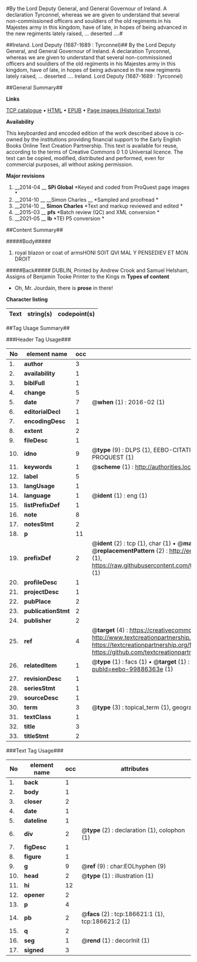 #By the Lord Deputy General, and General Governour of Ireland. A declaration Tyrconnel, whereas we are given to understand that several non-commissioned officers and souldiers of the old regiments in his Majestes army in this kingdom, have of late, in hopes of being advanced in the new regiments lately raised, ... deserted ....#

##Ireland. Lord Deputy (1687-1689 : Tyrconnel)##
By the Lord Deputy General, and General Governour of Ireland. A declaration Tyrconnel, whereas we are given to understand that several non-commissioned officers and souldiers of the old regiments in his Majestes army in this kingdom, have of late, in hopes of being advanced in the new regiments lately raised, ... deserted ....
Ireland. Lord Deputy (1687-1689 : Tyrconnel)

##General Summary##

**Links**

[TCP catalogue](http://www.ota.ox.ac.uk/tcp/)  • 
[HTML](http://tei.it.ox.ac.uk/tcp/Texts-HTML/free/B24/B24674.html)  • 
[EPUB](http://tei.it.ox.ac.uk/tcp/Texts-EPUB/free/B24/B24674.epub) • 
[Page images (Historical Texts)](https://historicaltexts.jisc.ac.uk/eebo-99886363e)

**Availability**

This keyboarded and encoded edition of the work described above is co-owned by the
    institutions providing financial support to the Early English Books Online Text Creation
    Partnership. This text is available for reuse, according to the terms of  Creative Commons 0 1.0 Universal
    licence. The text can be copied, modified, distributed and performed, even for commercial
    purposes, all without asking permission.

**Major revisions**

1. __2014-04 __ __SPi Global__ *Keyed and coded from ProQuest page images *
1. __2014-10 __ __Simon Charles __ *Sampled and proofread *
1. __2014-10 __ __Simon Charles__ *Text and markup reviewed and edited *
1. __2015-03 __ __pfs__ *Batch review (QC) and XML conversion *
1. __2021-05 __ __lb__ *TEI P5 conversion *

##Content Summary##

#####Body#####

1. royal blazon or coat of armsHONI SOIT QVI MAL Y PENSEDIEV ET MON DROIT

#####Back#####
DUBLIN, Printed by Andrew Crook and Samuel Helsham, Assigns of Benjamin Tooke Printer to the Kings m
**Types of content**

  * Oh, Mr. Jourdain, there is **prose** in there!

**Character listing**


|Text|string(s)|codepoint(s)|
|---|---|---|

##Tag Usage Summary##

###Header Tag Usage###

|No|element name|occ|attributes|
|---|---|---|---|
|1.|__author__|3||
|2.|__availability__|1||
|3.|__biblFull__|1||
|4.|__change__|5||
|5.|__date__|7| @__when__ (1) : 2016-02 (1)|
|6.|__editorialDecl__|1||
|7.|__encodingDesc__|1||
|8.|__extent__|2||
|9.|__fileDesc__|1||
|10.|__idno__|9| @__type__ (9) : DLPS (1), EEBO-CITATION (1), VID (1), EEBO-PROQUEST (1), STC (4), PROQUEST (1)|
|11.|__keywords__|1| @__scheme__ (1) : http://authorities.loc.gov/ (1)|
|12.|__label__|5||
|13.|__langUsage__|1||
|14.|__language__|1| @__ident__ (1) : eng (1)|
|15.|__listPrefixDef__|1||
|16.|__note__|8||
|17.|__notesStmt__|2||
|18.|__p__|11||
|19.|__prefixDef__|2| @__ident__ (2) : tcp (1), char (1)  •  @__matchPattern__ (2) : ([0-9\-]+):([0-9IVX]+) (1), (.+) (1)  •  @__replacementPattern__ (2) : http://eebo.chadwyck.com/downloadtiff?vid=$1&page=$2 (1), https://raw.githubusercontent.com/textcreationpartnership/Texts/master/tcpchars.xml#$1 (1)|
|20.|__profileDesc__|1||
|21.|__projectDesc__|1||
|22.|__pubPlace__|2||
|23.|__publicationStmt__|2||
|24.|__publisher__|2||
|25.|__ref__|4| @__target__ (4) : https://creativecommons.org/publicdomain/zero/1.0/ (1), http://www.textcreationpartnership.org/docs/. (1), https://textcreationpartnership.org/faq/#faq05 (1), https://github.com/textcreationpartnership (1)|
|26.|__relatedItem__|1| @__type__ (1) : facs (1)  •  @__target__ (1) : https://data.historicaltexts.jisc.ac.uk/view?pubId=eebo-99886363e (1)|
|27.|__revisionDesc__|1||
|28.|__seriesStmt__|1||
|29.|__sourceDesc__|1||
|30.|__term__|3| @__type__ (3) : topical_term (1), geographic_name (2)|
|31.|__textClass__|1||
|32.|__title__|3||
|33.|__titleStmt__|2||


###Text Tag Usage###

|No|element name|occ|attributes|
|---|---|---|---|
|1.|__back__|1||
|2.|__body__|1||
|3.|__closer__|2||
|4.|__date__|1||
|5.|__dateline__|1||
|6.|__div__|2| @__type__ (2) : declaration (1), colophon (1)|
|7.|__figDesc__|1||
|8.|__figure__|1||
|9.|__g__|9| @__ref__ (9) : char:EOLhyphen (9)|
|10.|__head__|2| @__type__ (1) : illustration (1)|
|11.|__hi__|12||
|12.|__opener__|2||
|13.|__p__|4||
|14.|__pb__|2| @__facs__ (2) : tcp:186621:1 (1), tcp:186621:2 (1)|
|15.|__q__|2||
|16.|__seg__|1| @__rend__ (1) : decorInit (1)|
|17.|__signed__|3||
